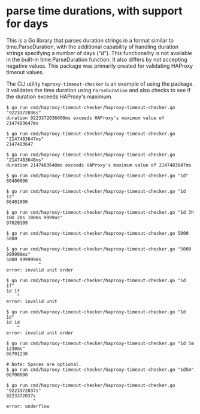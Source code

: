 # parse time durations, with support for days

This is a Go library that parses duration strings in a format similar
to time.ParseDuration, with the additional capability of handling
duration strings specifying a number of days ("d"). This functionality
is not available in the built-in time.ParseDuration function. It also
differs by not accepting negative values. This package was primarily
created for validating HAProxy timeout values.

The CLI utility `haproxy-timeout-checker` is an example of using the
package. It validates the time duration using `ParseDuration` and also
checks to see if the duration exceeds HAProxy's maximum.

```console
$ go run cmd/haproxy-timeout-checker/haproxy-timeout-checker.go "9223372036s"
duration 9223372036000ms exceeds HAProxy's maximum value of 2147483647ms

$ go run cmd/haproxy-timeout-checker/haproxy-timeout-checker.go "2147483647ms"
2147483647

$ go run cmd/haproxy-timeout-checker/haproxy-timeout-checker.go "2147483648ms"
duration 2147483648ms exceeds HAProxy's maximum value of 2147483647ms

$ go run cmd/haproxy-timeout-checker/haproxy-timeout-checker.go "1d"
86400000

$ go run cmd/haproxy-timeout-checker/haproxy-timeout-checker.go "1d 1s"
86401000

$ go run cmd/haproxy-timeout-checker/haproxy-timeout-checker.go "1d 3h 10m 20s 100ms 9999us"
97820109

$ go run cmd/haproxy-timeout-checker/haproxy-timeout-checker.go 5000
5000

$ go run cmd/haproxy-timeout-checker/haproxy-timeout-checker.go "5000 999999ms"
5000 999999ms
            ^
error: invalid unit order

$ go run cmd/haproxy-timeout-checker/haproxy-timeout-checker.go "1d 1f"
1d 1f
    ^
error: invalid unit

$ go run cmd/haproxy-timeout-checker/haproxy-timeout-checker.go "1d 1d"
1d 1d
    ^
error: invalid unit order

$ go run cmd/haproxy-timeout-checker/haproxy-timeout-checker.go "1d 5m 1230ms"
86701230

# Note: Spaces are optional.
$ go run cmd/haproxy-timeout-checker/haproxy-timeout-checker.go "1d5m"
86700000

$ go run cmd/haproxy-timeout-checker/haproxy-timeout-checker.go "9223372037s"
9223372037s
          ^
error: underflow
```
